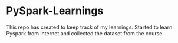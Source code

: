 # PySpark-Learnings
This repo has created to keep track of my learnings. Started to learn Pyspark from internet and collected the dataset from the course. 
